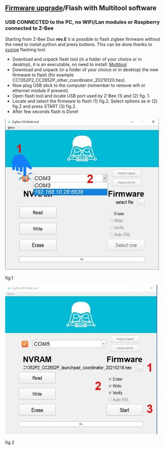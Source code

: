 ## [Firmware upgrade](https://gio-dot.github.io/Z-Bee-Duo/Firmware-upgrade)/Flash with Multitool software



### USB CONNECTED to the PC, no WIFi/Lan modules or Raspberry connected to Z-Bee

Starting from Z-Bee Duo **rev.E** it is possible to flash zigbee firmware without the need to install python and press buttons. This can be done thanks to [xyzroe](https://github.com/xyzroe) flashing tool.

- Download and unpack flash tool (in a folder of your choice or in desktop), it is an executable, no need to install: [Multitool](https://github.com/Gio-dot/Z-Bee-Duo/raw/gh-pages/flash_tool/ZigStarGW-MT-x64.exe.zip)
- Download and unpack (in a folder of your choice or in desktop) the new firmware to flash (for example CC1352P2_CC2652P_other_coordinator_20210120.hex). 
- Now plug USB stick to the computer (remember to remove wifi or ethernet module if present).
- Open flash tool and locate USB port used by Z-Bee (1) and (2) fig. 1.
- Locate and select the firmware to flash (1) fig.2. Select options as in (2) fig.2 and press START (3) fig.2.
- After few seconds flash is Done!

<p float="left">
  <img src="https://github.com/Gio-dot/Z-Bee-Duo/blob/gh-pages/images/mt-fig1.jpg?raw=true" width="500" /> 
 </p>
  fig.1

<p float="left">
   <img src="https://github.com/Gio-dot/Z-Bee-Duo/blob/gh-pages/images/mt-fig2.jpg?raw=true" width="510" /> 
</p>
fig.2


